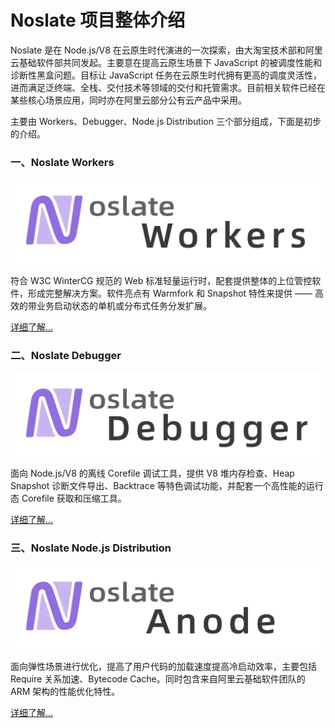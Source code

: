 # Noslate 项目整体介绍

Noslate 是在 Node.js/V8 在云原生时代演进的一次探索，由大淘宝技术部和阿里云基础软件部共同发起。主要意在提高云原生场景下 JavaScript 的被调度性能和诊断性黑盒问题。目标让 JavaScript 任务在云原生时代拥有更高的调度灵活性，进而满足泛终端、全栈、交付技术等领域的交付和托管需求。目前相关软件已经在某些核心场景应用，同时亦在阿里云部分公有云产品中采用。

主要由 Workers、Debugger、Node.js Distribution 三个部分组成，下面是初步的介绍。

### 一、Noslate Workers

<div style={{maxWidth: "800px"}} >

![Noslate Workers](../assets/noslate-workers.png)

</div>


符合 W3C WinterCG 规范的 Web 标准轻量运行时，配套提供整体的上位管控软件，形成完整解决方案。软件亮点有 Warmfork 和 Snapshot 特性来提供 —— 高效的带业务启动状态的单机或分布式任务分发扩展。

[详细了解...](../noslate_workers/intro)

### 二、Noslate Debugger

<div style={{maxWidth: "800px"}} >

![Noslate Debugger](../assets/noslate-db.png)

</div>

面向 Node.js/V8 的离线 Corefile 调试工具，提供 V8 堆内存检查、Heap Snapshot 诊断文件导出、Backtrace 等特色调试功能，并配套一个高性能的运行态 Corefile 获取和压缩工具。

[详细了解...](../debugger/intro)

### 三、Noslate Node.js Distribution

<div style={{maxWidth: "800px"}} >

![Noslate Node.js Distribution](../assets/noslate-an.png)

</div>

面向弹性场景进行优化，提高了用户代码的加载速度提高冷启动效率，主要包括 Require 关系加速、Bytecode Cache。同时包含来自阿里云基础软件团队的 ARM 架构的性能优化特性。

[详细了解...](../node_js/intro)
